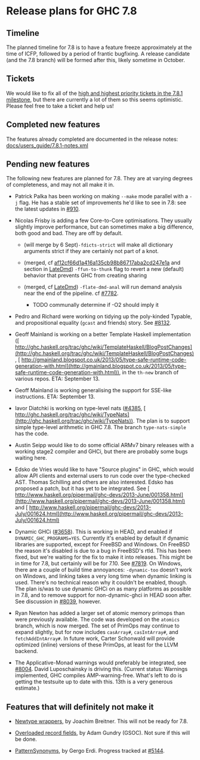 # Release plans for GHC 7.8

## Timeline


The planned timeline for 7.8 is to have a feature freeze approximately at the time of ICFP, followed by a period of frantic bugfixing. A release candidate (and the 7.8 branch) will be formed after this, likely sometime in October.

## Tickets


We would like to fix all of the [ high and highest priority tickets in the 7.8.1 milestone](http://ghc.haskell.org/trac/ghc/query?priority=highest&priority=high&status=infoneeded&status=merge&status=new&status=patch&milestone=7.8.1&col=id&col=summary&col=status&col=type&col=priority&col=milestone&col=component&order=priority), but there are currently a lot of them so this seems optimistic. Please feel free to take a ticket and help us!

## Completed new features


The features already completed are documented in the release notes:
[docs/users_guide/7.8.1-notes.xml](/trac/ghc/browser/ghc/docs/users_guide/7.8.1-notes.xml)

## Pending new features


The following new features are planned for 7.8. They are at varying degrees of completeness, and may not all make it in.

- Patrick Palka has been working on making `--make` mode parallel with a `-j` flag. He has a stable set of improvements he'd like to see in 7.8: see the latest updates in [\#910](https://gitlab.haskell.org//ghc/ghc/issues/910).

- Nicolas Frisby is adding a few Core-to-Core optimisations. They usually slightly improve performance, but can sometimes make a big difference, both good and bad. They are off by default.

  - (will merge by 6 Sept)`-fdicts-strict` will make all dictionary arguments strict if they are certainly not part of a knot.
  - (merged, cf [af12cf66d1a416a135cb98b86717aba2cd247e1a](/trac/ghc/changeset/af12cf66d1a416a135cb98b86717aba2cd247e1a/ghc) and section in [LateDmd](late-dmd)) `-ffun-to-thunk` flag to revert a new (default) behavior that prevents GHC from creating sharing
  - (merged, cf [LateDmd](late-dmd)) `-flate-dmd-anal` will run demand analysis near the end of the pipeline. cf [\#7782](https://gitlab.haskell.org//ghc/ghc/issues/7782).

    - TODO communally determine if -O2 should imply it

- Pedro and Richard were working on tidying up the poly-kinded Typable, and propositional equality (`gcast` and friends) story.  See [\#8132](https://gitlab.haskell.org//ghc/ghc/issues/8132).

- Geoff Mainland is working on a better Template Haskell implementation ([ http://ghc.haskell.org/trac/ghc/wiki/TemplateHaskell/BlogPostChanges](http://ghc.haskell.org/trac/ghc/wiki/TemplateHaskell/BlogPostChanges), [ http://gmainland.blogspot.co.uk/2013/05/type-safe-runtime-code-generation-with.html](http://gmainland.blogspot.co.uk/2013/05/type-safe-runtime-code-generation-with.html)), in the `th-new` branch of various repos. ETA: September 13.

- Geoff Mainland is working generalising the support for SSE-like instructions. ETA: September 13.

- Iavor Diatchki is working on type-level nats ([\#4385](https://gitlab.haskell.org//ghc/ghc/issues/4385), [ http://ghc.haskell.org/trac/ghc/wiki/TypeNats](http://ghc.haskell.org/trac/ghc/wiki/TypeNats)).  The plan is to support simple type-level arithmetic in GHC 7.8. The branch `type-nats-simple` has the code.

- Austin Seipp would like to do some official ARMv7 binary releases with a working stage2 compiler and GHCi, but there are probably some bugs waiting here.

- Edsko de Vries would like to have "Source plugins" in GHC, which would allow API clients and external users to run code over the type-checked AST. Thomas Schilling and others are also interested. Edsko has proposed a patch, but it has yet to be integrated. See [ http://www.haskell.org/pipermail/ghc-devs/2013-June/001358.html](http://www.haskell.org/pipermail/ghc-devs/2013-June/001358.html) and [ http://www.haskell.org/pipermail/ghc-devs/2013-July/001624.html](http://www.haskell.org/pipermail/ghc-devs/2013-July/001624.html)

- Dynamic GHCi ([\#3658](https://gitlab.haskell.org//ghc/ghc/issues/3658)). This is working in HEAD, and enabled if `DYNAMIC_GHC_PROGRAMS=YES`. Currently it's enabled by default if dynamic libraries are supported, except for FreeBSD and Windows.
  On FreeBSD the reason it's disabled is due to a bug in FreeBSD's rtld. This has been fixed, but we're waiting for the fix to make it into releases. This might be in time for 7.8, but certainly will be for 7.10. See [\#7819](https://gitlab.haskell.org//ghc/ghc/issues/7819).
  On Windows, there are a couple of build time annoyances: `-dynamic-too` doesn't work on Windows, and linking takes a very long time when dynamic linking is used. There's no technical reason why it couldn't be enabled, though.
  The plan is/was to use dynamic GHCi on as many platforms as possible in 7.8, and to remove support for non-dynamic-ghci in HEAD soon after. See discussion in [\#8039](https://gitlab.haskell.org//ghc/ghc/issues/8039), however.

- Ryan Newton has added a larger set of atomic memory primops than were previously available.  The code was developed on the `atomics` branch, which is now merged.  The set of PrimOps may continue to expand slightly, but for now includes `casArray#`, `casIntArray#`, and `fetchAddIntArray#`.  In future work, Carter Schonwald will provide optimized (inline) versions of these PrimOps, at least for the LLVM backend.

- The Applicative-Monad warnings would preferably be integrated, see [\#8004](https://gitlab.haskell.org//ghc/ghc/issues/8004). David Luposchainsky is driving this. (Current status: Warnings implemented, GHC compiles AMP-warning-free. What's left to do is getting the testsuite up to date with this. 13th is a very generous estimate.)

## Features that will definitely not make it

- [Newtype wrappers](newtype-wrappers), by Joachim Breitner.  This will not be ready for 7.8.

- [Overloaded record fields](records/overloaded-record-fields/plan), by Adam Gundry (GSOC).  Not sure if this will be done.

- [PatternSynonyms](pattern-synonyms), by Gergo Erdi. Progress tracked at [\#5144](https://gitlab.haskell.org//ghc/ghc/issues/5144).
